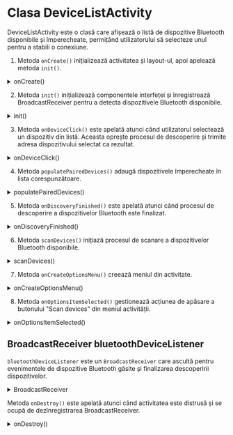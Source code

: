 # Clasa DeviceListActivity
DeviceListActivity este o clasă care afișează o listă de dispozitive Bluetooth disponibile și împerecheate, permițând utilizatorului să selecteze unul pentru a stabili o conexiune.

1. Metoda `onCreate()` inițializează activitatea și layout-ul, apoi apelează metoda `init()`.
<details>
<summary>onCreate()</summary>

```java
@Override
protected void onCreate(Bundle savedInstanceState) {
    super.onCreate(savedInstanceState);
    setContentView(R.layout.activity_device_list);
    init();
}
```
</details>

2. Metoda `init()` inițializează componentele interfeței și înregistrează BroadcastReceiver pentru a detecta dispozitivele Bluetooth disponibile.
<details>
<summary>init()</summary>

```java
private void init() {
    // codul de inițializare a componentelor UI
    ListView listPairedDevices = findViewById(R.id.list_paired_devices);
    ListView listAvailableDevices = findViewById(R.id.list_available_devices);
    progressScanDevices = findViewById(R.id.progress_scan_devices);

    adapterPairedDevices = new ArrayAdapter<>(this, R.layout.device_list_item);
    adapterAvailableDevices = new ArrayAdapter<>(this, R.layout.device_list_item);

    listPairedDevices.setAdapter(adapterPairedDevices);
    listAvailableDevices.setAdapter(adapterAvailableDevices);

    listAvailableDevices.setOnItemClickListener(this::onDeviceClick);
    listPairedDevices.setOnItemClickListener(this::onDeviceClick);

    // adapter-ul
    bluetoothAdapter = BluetoothAdapter.getDefaultAdapter();
    populatePairedDevices();

    // inregistrarea actiunilor pt broadcastReceiver
    registerReceiver(bluetoothDeviceListener, new IntentFilter(BluetoothDevice.ACTION_FOUND));
    registerReceiver(bluetoothDeviceListener, new IntentFilter(BluetoothAdapter.ACTION_DISCOVERY_FINISHED));
}
```
</details>

3. Metoda `onDeviceClick()` este apelată atunci când utilizatorul selectează un dispozitiv din listă. Aceasta oprește procesul de descoperire și trimite adresa dispozitivului selectat ca rezultat.
<details>
<summary> onDeviceClick()</summary>

```java
private void onDeviceClick(AdapterView<?> adapterView, View view, int i, long l) {
    // verificarea permisiunilor
    if (ActivityCompat.checkSelfPermission(this, android.Manifest.permission.BLUETOOTH_SCAN) != PackageManager.PERMISSION_GRANTED) {
        return;
    }

    bluetoothAdapter.cancelDiscovery();

    String info = ((TextView) view).getText().toString();
    String address = info.substring(info.length() - 17);

    Intent intent = new Intent();
    intent.putExtra("deviceAddress", address);
    setResult(RESULT_OK, intent);
    finish();
}
```
</details>

4. Metoda `populatePairedDevices()` adaugă dispozitivele împerecheate în lista corespunzătoare.
<details>
<summary>populatePairedDevices()</summary>

```java
private void populatePairedDevices() {
    // ... verificarea permisiunilor
    Set<BluetoothDevice> pairedDevices = bluetoothAdapter.getBondedDevices();
    if (pairedDevices != null && pairedDevices.size() > 0) {
        for (BluetoothDevice device : pairedDevices) {
            adapterPairedDevices.add(device.getName() + "\n" + device.getAddress());
        }
    }
}
```
</details>

5. Metoda `onDiscoveryFinished()` este apelată atunci când procesul de descoperire a dispozitivelor Bluetooth este finalizat.

<details>
<summary>onDiscoveryFinished()</summary>

```java
private void onDiscoveryFinished() {
    progressScanDevices.setVisibility(View.GONE);
    int availableDevicesCount = adapterAvailableDevices.getCount();
    Toast.makeText(this, availableDevicesCount == 0 ? "No new devices found" : "Click on the device to start the chat", Toast.LENGTH_SHORT).show();
}
```
</details>

6. Metoda `scanDevices()` inițiază procesul de scanare a dispozitivelor Bluetooth disponibile.
<details>
<summary>scanDevices()</summary>

```java
private void scanDevices() {
    progressScanDevices.setVisibility(View.VISIBLE);
    adapterAvailableDevices.clear();
    Toast.makeText(this, "Scan started", Toast.LENGTH_SHORT).show();
    if (bluetoothAdapter.isDiscovering()) {
        bluetoothAdapter.cancelDiscovery();
    }

    bluetoothAdapter.startDiscovery();
}
```
</details>

</details>

7. Metoda `onCreateOptionsMenu()` creează meniul din activitate.
<details>
<summary> onCreateOptionsMenu()</summary>


```java
@Override
public boolean onCreateOptionsMenu(Menu menu) {
    getMenuInflater().inflate(R.menu.menu_device_list, menu);
    return super.onCreateOptionsMenu(menu);
}
```
</details>

8. Metoda `onOptionsItemSelected()` gestionează acțiunea de apăsare a butonului "Scan devices" din meniul activității.
<details>
<summary>onOptionsItemSelected()</summary>

```java
@Override
public boolean onOptionsItemSelected(MenuItem item) {
    if (item.getItemId() == R.id.menu_scan_devices) {
        scanDevices();
        return true;
    }
    return super.onOptionsItemSelected(item);
}
```
</details>

## BroadcastReceiver bluetoothDeviceListener
`bluetoothDeviceListener` este un `BroadcastReceiver` care ascultă pentru evenimentele de dispozitive Bluetooth găsite și finalizarea descoperirii dispozitivelor.

<details>
    <summary> BroadcastReceiver </summary>

```java
private final BroadcastReceiver bluetoothDeviceListener = new BroadcastReceiver() {
    @Override
    public void onReceive(Context context, Intent intent) {
        String action = intent.getAction();

        if (BluetoothDevice.ACTION_FOUND.equals(action)) {
            BluetoothDevice device = intent.getParcelableExtra(BluetoothDevice.EXTRA_DEVICE);
            // ... verificarea permisiunilor
            if (device.getBondState() != BluetoothDevice.BOND_BONDED) {
                adapterAvailableDevices.add(device.getName() + "\n" + device.getAddress());
            }
        } else if (BluetoothAdapter.ACTION_DISCOVERY_FINISHED.equals(action)) {
            onDiscoveryFinished();
        }
    }
};
```

</details>

Metoda `onDestroy()` este apelată atunci când activitatea este distrusă și se ocupă de dezînregistrarea BroadcastReceiver.
<details>
<summary> onDestroy()</summary>

```java
@Override
protected void onDestroy() {
    super.onDestroy();
    unregisterReceiver(bluetoothDeviceListener);
}
```
</details>


